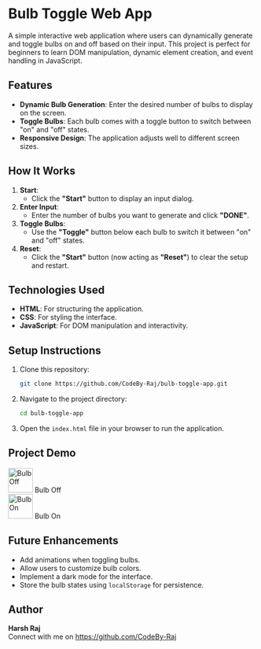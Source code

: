 # Bulb Toggle Web App

A simple interactive web application where users can dynamically generate and toggle bulbs on and off based on their input. This project is perfect for beginners to learn DOM manipulation, dynamic element creation, and event handling in JavaScript.

## Features

- **Dynamic Bulb Generation**: Enter the desired number of bulbs to display on the screen.
- **Toggle Bulbs**: Each bulb comes with a toggle button to switch between "on" and "off" states.
- **Responsive Design**: The application adjusts well to different screen sizes.

## How It Works

1. **Start**:
   - Click the **"Start"** button to display an input dialog.
2. **Enter Input**:
   - Enter the number of bulbs you want to generate and click **"DONE"**.
3. **Toggle Bulbs**:
   - Use the **"Toggle"** button below each bulb to switch it between "on" and "off" states.
4. **Reset**:
   - Click the **"Start"** button (now acting as **"Reset"**) to clear the setup and restart.

## Technologies Used

- **HTML**: For structuring the application.
- **CSS**: For styling the interface.
- **JavaScript**: For DOM manipulation and interactivity.

## Setup Instructions

1. Clone this repository:
   ```bash
   git clone https://github.com/CodeBy-Raj/bulb-toggle-app.git
   ```
2. Navigate to the project directory:
   ```bash
   cd bulb-toggle-app
   ```
3. Open the `index.html` file in your browser to run the application.

## Project Demo

<img src="https://i.imgur.com/o2y2hTQ.png" alt="Bulb Off" width="50"> Bulb Off  
<img src="https://i.imgur.com/b9kqOzp.png" alt="Bulb On" width="50"> Bulb On  

## Future Enhancements

- Add animations when toggling bulbs.
- Allow users to customize bulb colors.
- Implement a dark mode for the interface.
- Store the bulb states using `localStorage` for persistence.

## Author

**Harsh Raj**  
Connect with me on https://github.com/CodeBy-Raj
